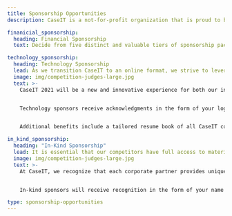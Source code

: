 ```yaml
---
title: Sponsorship Opportunities
description: CaseIT is a not-for-profit organization that is proud to be primarily funded through the generosity of corporate partners. We implore you to explore our [financial](sponsorship/opportunities/#financial-sponsorship), [technology](sponsorship/opportunities/#technology-sponsorship), and [in-kind](sponsorship/opportunities/#in-kind-sponsorship) sponsorship opportunities.

finanicial_sponsorship:
  heading: Financial Sponsorship
  text: Decide from five distinct and valuable tiers of sponsorship packages, meticulously designed to provide a wide variety of touchpoints with competitors, faculty advisors, organizing committee members, and industry professionals throughout the competition week.

technology_sponsorship:
  heading: Technology Sponsorship
  lead: As we transition CaseIT to an online format, we strive to leverage the most advanced technological devices to support the execution of the world’s premier management information systems case competition.
  image: img/competition-judges-large.jpg
  text: >-
    CaseIT 2021 will be a new and innovative experience for both our international competitors and our Organizing Committee. As we transition CaseIT to an online format, we strive to leverage the most advanced technological devices to support the execution of the world’s premier management information systems case competition. Our competition requires a wide array of reliable and professional technology contributions for a seamless competition execution. Equipment requirements include but are not limited to: laptops, ethernet cords, USB ethernet adapters, microphones, cameras, and virtual reality equipment. 


    Technology sponsors receive acknowledgments in the form of your logo and name on the CaseIT website, social media, event program, and our online competition platform.


    Additional benefits include a tailored resume book of all CaseIT competitors and Organizing Committee, invitations to the synchronous CaseIT Awards Banquet, and the opportunity to judge CaseIT Preliminary and Final Presentations. Based on the value of the equipment provided, an appropriate sponsorship tier will be allocated to technology sponsors. Sponsors can further customize their contribution with our sponsorship team.

in_kind_sponsorship:
  heading: "In-Kind Sponsorship"
  lead: It is essential that our competitors have full access to materials, resources, and proper nourishment required to compete at the best of their ability.
  image: img/competition-judges-large.jpg
  text: >-
    At CaseIT, we recognize that each corporate partner provides unique value to execute our first ever virtual event. We warmly welcome in-kind contributions and resources that your organization can provide to enhance our competition. CaseIT brings together over 64 competitors and coaches over six days of intensive competition. It is essential that our competitors have full access to materials, resources, and proper nourishment required to compete at the best of their ability.


    In-kind sponsors will receive recognition in the form of your name and hyperlink on the CaseIT website and online platform. Additional benefits include your company name in our signature event program, and interactions with your product itself during competition week. A general list of sponsorship opportunities are detailed below, but our team will graciously accept any other types of in-kind contributions.

type: sponsorship-opportunities
---
```

